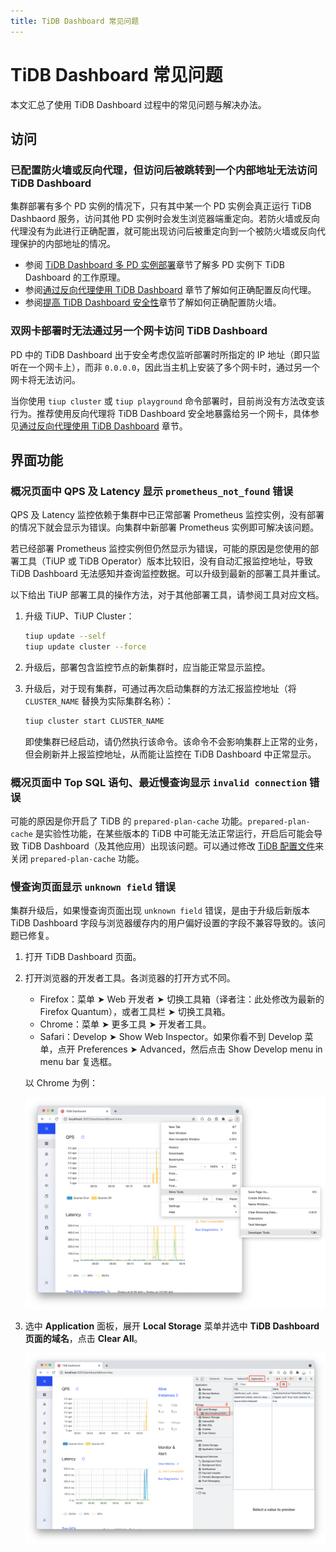 ```yaml
---
title: TiDB Dashboard 常见问题
---
```


# TiDB Dashboard 常见问题

本文汇总了使用 TiDB Dashboard 过程中的常见问题与解决办法。

## 访问

### 已配置防火墙或反向代理，但访问后被跳转到一个内部地址无法访问 TiDB Dashboard

集群部署有多个 PD 实例的情况下，只有其中某一个 PD 实例会真正运行 TiDB Dashbaord 服务，访问其他 PD 实例时会发生浏览器端重定向。若防火墙或反向代理没有为此进行正确配置，就可能出现访问后被重定向到一个被防火墙或反向代理保护的内部地址的情况。

- 参阅 [TiDB Dashboard 多 PD 实例部署](/dashboard/dashboard-ops-deploy.md#多-pd-实例部署)章节了解多 PD 实例下 TiDB Dashboard 的工作原理。
- 参阅[通过反向代理使用 TiDB Dashboard](/dashboard/dashboard-ops-reverse-proxy.md) 章节了解如何正确配置反向代理。
- 参阅[提高 TiDB Dashboard 安全性](/dashboard/dashboard-ops-security.md)章节了解如何正确配置防火墙。

### 双网卡部署时无法通过另一个网卡访问 TiDB Dashboard

PD 中的 TiDB Dashboard 出于安全考虑仅监听部署时所指定的 IP 地址（即只监听在一个网卡上），而非 `0.0.0.0`，因此当主机上安装了多个网卡时，通过另一个网卡将无法访问。

当你使用 `tiup cluster` 或 `tiup playground` 命令部署时，目前尚没有方法改变该行为。推荐使用反向代理将 TiDB Dashboard 安全地暴露给另一个网卡，具体参见[通过反向代理使用 TiDB Dashboard](/dashboard/dashboard-ops-reverse-proxy.md) 章节。

## 界面功能

### 概况页面中 QPS 及 Latency 显示 `prometheus_not_found` 错误

QPS 及 Latency 监控依赖于集群中已正常部署 Prometheus 监控实例，没有部署的情况下就会显示为错误。向集群中新部署 Prometheus 实例即可解决该问题。

若已经部署 Prometheus 监控实例但仍然显示为错误，可能的原因是您使用的部署工具（TiUP 或 TiDB Operator）版本比较旧，没有自动汇报监控地址，导致 TiDB Dashboard 无法感知并查询监控数据。可以升级到最新的部署工具并重试。

以下给出 TiUP 部署工具的操作方法，对于其他部署工具，请参阅工具对应文档。

1. 升级 TiUP、TiUP Cluster：

   ```bash
   tiup update --self
   tiup update cluster --force
   ```

2. 升级后，部署包含监控节点的新集群时，应当能正常显示监控。

3. 升级后，对于现有集群，可通过再次启动集群的方法汇报监控地址（将 `CLUSTER_NAME` 替换为实际集群名称）：

   ```bash
   tiup cluster start CLUSTER_NAME
   ```

   即使集群已经启动，请仍然执行该命令。该命令不会影响集群上正常的业务，但会刷新并上报监控地址，从而能让监控在 TiDB Dashboard 中正常显示。

### 概况页面中 Top SQL 语句、最近慢查询显示 `invalid connection` 错误

可能的原因是你开启了 TiDB 的 `prepared-plan-cache` 功能。`prepared-plan-cache` 是实验性功能，在某些版本的 TiDB 中可能无法正常运行，开启后可能会导致 TiDB Dashboard（及其他应用）出现该问题。可以通过修改 [TiDB 配置文件](/tidb-configuration-file.md#prepared-plan-cache)来关闭 `prepared-plan-cache` 功能。

### 慢查询页面显示 `unknown field` 错误

集群升级后，如果慢查询页面出现 `unknown field` 错误，是由于升级后新版本 TiDB Dashboard 字段与浏览器缓存内的用户偏好设置的字段不兼容导致的。该问题已修复。

1. 打开 TiDB Dashboard 页面。

2. 打开浏览器的开发者工具。各浏览器的打开方式不同。

    - Firefox：菜单 ➤ Web 开发者 ➤ 切换工具箱（译者注：此处修改为最新的 Firefox Quantum），或者工具栏 ➤ 切换工具箱。 
    - Chrome：菜单 ➤ 更多工具 ➤ 开发者工具。
    - Safari：Develop ➤ Show Web Inspector。如果你看不到 Develop 菜单，点开 Preferences ➤ Advanced，然后点击 Show Develop menu in menu bar 复选框。

    以 Chrome 为例：

    ![打开开发者工具](/media/dashboard/dashboard-faq-devtools.png)

3. 选中 **Application** 面板，展开 **Local Storage** 菜单并选中 **TiDB Dashboard 页面的域名**，点击 **Clear All**。

    ![清理 Local Storage](/media/dashboard/dashboard-faq-devtools-application.png)
